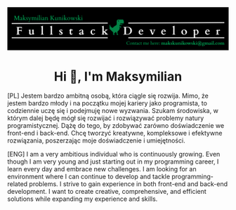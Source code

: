 <img src="baner2.png" alt="Banner Image"/>
<h1 align="center">Hi 👋, I'm Maksymilian</h1>

[PL]
Jestem bardzo ambitną osobą, która ciągle się rozwija. Mimo, że jestem bardzo młody i na początku mojej kariery jako programista, to codziennie uczę się i podejmuję nowe wyzwania. Szukam środowiska, w którym dalej będę mógł się rozwijać i rozwiązywać problemy natury programistycznej. Dążę do tego,  by zdobywać zarówno doświadczenie we front-end i back-end. Chcę tworzyć kreatywne, kompleksowe i efektywne rozwiązania, poszerzając moje doświadczenie i umiejętności.

[ENG]
I am a very ambitious individual who is continuously growing. Even though I am very young and just starting out in my programming career, I learn every day and embrace new challenges. I am looking for an environment where I can continue to develop and tackle programming-related problems. I strive to gain experience in both front-end and back-end development. I want to create creative, comprehensive, and efficient solutions while expanding my experience and skills.














                    


